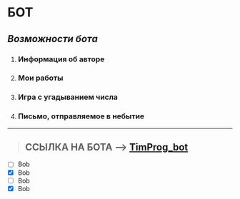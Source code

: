 # **БОТ**

## **_Возможности бота_**

1.  ### Информация об авторе
1.  ### Мои работы
1.  ### Игра с угадыванием числа
1.  ### Письмо, отправляемое в небытие

---

> ## ССЫЛКА НА БОТА --> [TimProg_bot](https://tele.click/@TimProg_bot "Нажми сюда ;)")

- [ ] Bob
- [x] Bob
- [ ] Bob
- [x] Bob
